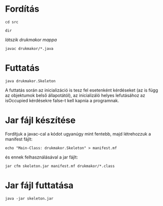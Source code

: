 # Fordítás

`cd src`

`dir`

*látszik drukmakor mappa*

`javac drukmakor/*.java`

# Futtatás

`java drukmakor.Skeleton`

A futtatás során az inicializáció is tesz fel esetenként kérdéseket (az is függ az objektumok
belső állapotától), az inicializáló helyes lefutásához az isOccupied kérdésekre false-t
kell kapnia a programnak.

# Jar fájl készítése

Fordítjuk a javac-cal a kódot ugyanúgy mint fentebb, majd létrehozzuk a manifest fájlt:

`echo "Main-Class: drukmakor.Skeleton" > manifest.mf`

és ennek felhasználásával a jar fájlt:

`jar cfm skeleton.jar manifest.mf drukmakor/*.class`

# Jar fájl futtatása

`java -jar skeleton.jar`
